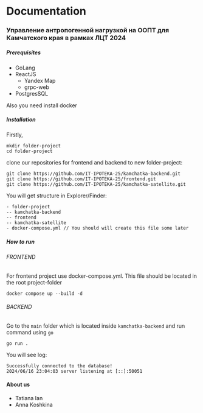 # Documentation

### Управление антропогенной нагрузкой на ООПТ для Камчатского края в рамках ЛЦТ 2024
##### Prerequisites
- GoLang
- ReactJS
  - Yandex Map
  - grpc-web
- PostgresSQL

Also you need install docker

##### Installation

Firstly,
```
mkdir folder-project
cd folder-project
```
clone our repositories for frontend and backend to new folder-project:

```
git clone https://github.com/IT-IPOTEKA-25/kamchatka-backend.git
git clone https://github.com/IT-IPOTEKA-25/frontend.git
git clone https://github.com/IT-IPOTEKA-25/kamchatka-satellite.git
```

You will get structure in Explorer/Finder:
```
- folder-project
-- kamchatka-backend
-- frontend
-- kamchatka-satellite
- docker-compose.yml // You should will create this file some later
```

##### How to run
###### FRONTEND
For frontend project use docker-compose.yml. This file should be located in the root project-folder
```
docker compose up --build -d 
```

###### BACKEND
Go to the `main` folder which is located inside `kamchatka-backend` and run command using `go`
```
go run .
```
You will see log:
```
Successfully connected to the database!
2024/06/16 23:04:03 server listening at [::]:50051
```

#### About us

- Tatiana Ian
- Anna Koshkina 
